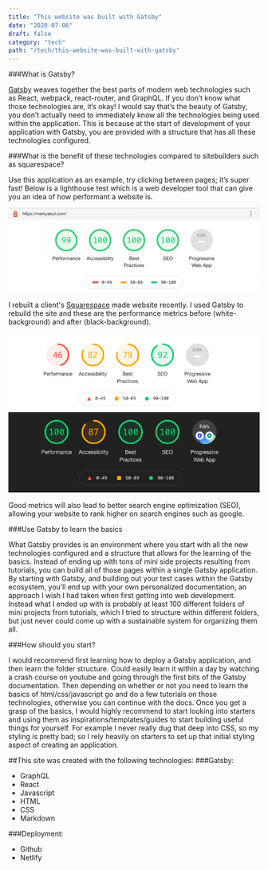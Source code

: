 ```yaml
---
title: "This website was built with Gatsby"
date: "2020-07-06"
draft: false
category: "tech"
path: "/tech/this-website-was-built-with-gatsby"
---
```


###What is Gatsby?

<a target="_blank" href="https://www.gatsbyjs.com/">Gatsby</a> weaves together the best parts of modern web technologies such as React, webpack, react-router, and GraphQL. If you don’t know what those technologies are, it’s okay! I would say that’s the beauty of Gatsby, you don’t actually need to immediately know all the technologies being used within the application. This is because at the start of development of your application with Gatsby, you are provided with a structure that has all these technologies configured.

###What is the benefit of these technologies compared to sitebuilders such as squarespace?

Use this application as an example, try clicking between pages; it’s super fast! Below is a lighthouse test which is a web developer tool that can give you an idea of how performant a website is.

![pic](./lighthouse.png)

I rebuilt a client's <a target="_blank" href="https://www.squarespace.com/">Squarespace</a> made website recently. I used Gatsby to rebuild the site and these are the performance metrics before (white-background) and after (black-background).

![pic2](./before.png)
![pic3](./after.png)

Good metrics will also lead to better search engine optimization (SEO), allowing your website to rank higher on search engines such as google.

###Use Gatsby to learn the basics

What Gatsby provides is an environment where you start with all the new technologies configured and a structure that allows for the learning of the basics. Instead of ending up with tons of mini side projects resulting from tutorials, you can build all of those pages within a single Gatsby application. By starting with Gatsby, and building out your test cases within the Gatsby ecosystem, you’ll end up with your own personalized documentation, an approach I wish I had taken when first getting into web development. Instead what I ended up with is probably at least 100 different folders of mini projects from tutorials, which I tried to structure within different folders, but just never could come up with a sustainable system for organizing them all.

###How should you start?

I would recommend first learning how to deploy a Gatsby application, and then learn the folder structure. Could easily learn it within a day by watching a crash course on youtube and going through the first bits of the Gatsby documentation. Then depending on whether or not you need to learn the basics of html/css/javascript go and do a few tutorials on those technologies, otherwise you can continue with the docs. Once you get a grasp of the basics, I would highly recommend to start looking into starters and using them as inspirations/templates/guides to start building useful things for yourself. For example I never really dug that deep into CSS, so my styling is pretty bad; so I rely heavily on starters to set up that initial styling aspect of creating an application.

##This site was created with the following technologies:
###Gatsby:

- GraphQL
- React
- Javascript
- HTML
- CSS
- Markdown

###Deployment:

- Github
- Netlify
